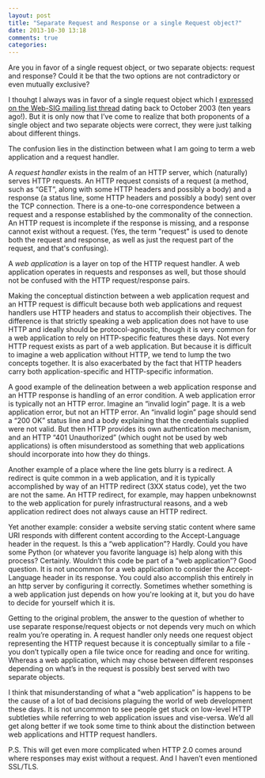 ```yaml
---
layout: post
title: "Separate Request and Response or a single Request object?"
date: 2013-10-30 13:18
comments: true
categories:
---
```


Are you in favor of a single request object, or two separate objects:
request and response?  Could it be that the two options are not
contradictory or even mutually exclusive?

I thouhgt I always was in favor of a single request object which I
[expressed on the Web-SIG mailing list thread](https://mail.python.org/pipermail/web-sig/2003-October/000162.html)
dating back to October 2003 (ten years ago!). But it is only now that
I’ve come to realize that both proponents of a single object and two
separate objects were correct, they were just talking about different
things.

The confusion lies in the distinction between what I am going to term
a web application and a request handler.

A *request handler* exists in the realm of an HTTP server, which
(naturally) serves HTTP requests. An HTTP request consists of a
request (a method, such as “GET”, along with some HTTP headers and
possibly a body) and a response (a status line, some HTTP headers and
possibly a body) sent over the TCP connection. There is a one-to-one
correspondence between a request and a response established by the
commonality of the connection. An HTTP request is incomplete if the
response is missing, and a response cannot exist without a
request. (Yes, the term "request" is used to denote both the request
and response, as well as just the request part of the request, and
that's confusing).

A *web application* is a layer on top of the HTTP request handler. A web
application operates in requests and responses as well, but those
should not be confused with the HTTP request/response pairs.

Making the conceptual distinction between a web application request
and an HTTP request is difficult because both web applications and
request handlers use HTTP headers and status to accomplish their
objectives. The difference is that strictly speaking a web application
does not have to use HTTP and ideally should be protocol-agnostic,
though it is very common for a web application to rely on
HTTP-specific features these days. Not every HTTP request exists as
part of a web application. But because it is difficult to imagine a
web application without HTTP, we tend to lump the two concepts
together. It is also exacerbated by the fact that HTTP headers carry
both application-specific and HTTP-specific information.

A good example of the delineation between a web application response
and an HTTP response is handling of an error condition. A web
application error is typically not an HTTP error.  Imagine an “invalid
login” page. It is a web application error, but not an HTTP error. An
“invalid login” page should send a “200 OK” status line and a body
explaining that the credentials supplied were not valid. But then HTTP
provides its own authentication mechanism, and an HTTP “401
Unauthorized” (which ought not be used by web applications) is often
misunderstood as something that web applications should incorporate
into how they do things.

Another example of a place where the line gets blurry is a redirect. A
redirect is quite common in a web application, and it is typically
accomplished by way of an HTTP redirect (3XX status code), yet the two
are not the same. An HTTP redirect, for example, may happen
unbeknownst to the web application for purely infrastructural reasons,
and a web application redirect does not always cause an HTTP redirect.

Yet another example: consider a website serving static content where
same URI responds with different content according to the
Accept-Language header in the request. Is this a “web application”?
Hardly. Could you have some Python (or whatever you favorite language
is) help along with this process? Certainly. Wouldn’t this code be
part of a “web application”?  Good question. It is not uncommon for a
web application to consider the Accept-Language header in its
response. You could also accomplish this entirely in an http server by
configuring it correctly. Sometimes whether something is a web
application just depends on how you're looking at it, but you do have
to decide for yourself which it is.

Getting to the original problem, the answer to the question of whether
to use separate response/request objects or not depends very much on
which realm you’re operating in. A request handler only needs one
request object representing the HTTP request because it is
conceptually similar to a file - you don’t typically open a file twice
once for reading and once for writing. Whereas a web application,
which may chose between different responses depending on what’s in the
request is possibly best served with two separate objects.

I think that misunderstanding of what a “web application” is happens
to be the cause of a lot of bad decisions plaguing the world of web
development these days. It is not uncommon to see people get stuck on
low-level HTTP subtleties while referring to web application issues and
vise-versa. We’d all get along better if we took some time to think
about the distinction between web applications and HTTP request
handlers.

P.S. This will get even more complicated when HTTP 2.0 comes around
where responses may exist without a request. And I haven’t even
mentioned SSL/TLS.
